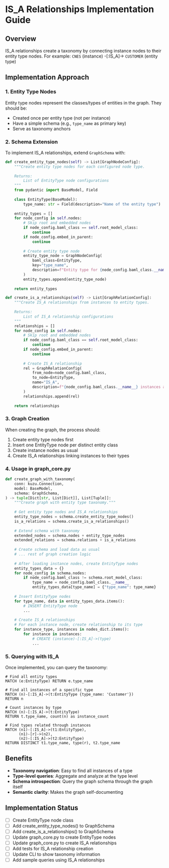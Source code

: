# IS_A Relationships Implementation Guide

## Overview
IS_A relationships create a taxonomy by connecting instance nodes to their entity type nodes.
For example: `CNES` (instance) -[:IS_A]-> `CUSTOMER` (entity type)

## Implementation Approach

### 1. Entity Type Nodes
Entity type nodes represent the classes/types of entities in the graph. They should be:
- Created once per entity type (not per instance)
- Have a simple schema (e.g., `type_name` as primary key)
- Serve as taxonomy anchors

### 2. Schema Extension
To implement IS_A relationships, extend `GraphSchema` with:

```python
def create_entity_type_nodes(self) -> List[GraphNodeConfig]:
    """Create entity type nodes for each configured node type.
    
    Returns:
        List of EntityType node configurations
    """
    from pydantic import BaseModel, Field
    
    class EntityType(BaseModel):
        type_name: str = Field(description="Name of the entity type")
    
    entity_types = []
    for node_config in self.nodes:
        # Skip root and embedded nodes
        if node_config.baml_class == self.root_model_class:
            continue
        if node_config.embed_in_parent:
            continue
            
        # Create entity type node
        entity_type_node = GraphNodeConfig(
            baml_class=EntityType,
            key="type_name",
            description=f"Entity type for {node_config.baml_class.__name__}",
        )
        entity_types.append(entity_type_node)
    
    return entity_types

def create_is_a_relationships(self) -> List[GraphRelationConfig]:
    """Create IS_A relationships from instances to entity types.
    
    Returns:
        List of IS_A relationship configurations
    """
    relationships = []
    for node_config in self.nodes:
        # Skip root and embedded nodes
        if node_config.baml_class == self.root_model_class:
            continue
        if node_config.embed_in_parent:
            continue
            
        # Create IS_A relationship
        rel = GraphRelationConfig(
            from_node=node_config.baml_class,
            to_node=EntityType,
            name="IS_A",
            description=f"{node_config.baml_class.__name__} instances are of this type",
        )
        relationships.append(rel)
    
    return relationships
```

### 3. Graph Creation
When creating the graph, the process should:

1. Create entity type nodes first
2. Insert one EntityType node per distinct entity class
3. Create instance nodes as usual
4. Create IS_A relationships linking instances to their types

### 4. Usage in graph_core.py

```python
def create_graph_with_taxonomy(
    conn: kuzu.Connection,
    model: BaseModel,
    schema: GraphSchema,
) -> tuple[Dict[str, List[Dict]], List[Tuple]]:
    """Create graph with entity type taxonomy."""
    
    # Get entity type nodes and IS_A relationships
    entity_type_nodes = schema.create_entity_type_nodes()
    is_a_relations = schema.create_is_a_relationships()
    
    # Extend schema with taxonomy
    extended_nodes = schema.nodes + entity_type_nodes
    extended_relations = schema.relations + is_a_relations
    
    # Create schema and load data as usual
    # ... rest of graph creation logic
    
    # After loading instance nodes, create EntityType nodes
    entity_types_data = {}
    for node_config in schema.nodes:
        if node_config.baml_class != schema.root_model_class:
            type_name = node_config.baml_class.__name__
            entity_types_data[type_name] = {"type_name": type_name}
    
    # Insert EntityType nodes
    for type_name, data in entity_types_data.items():
        # INSERT EntityType node
        ...
    
    # Create IS_A relationships
    # For each instance node, create relationship to its type
    for instance_type, instances in nodes_dict.items():
        for instance in instances:
            # CREATE (instance)-[:IS_A]->(type)
            ...
```

### 5. Querying with IS_A

Once implemented, you can query the taxonomy:

```cypher
# Find all entity types
MATCH (e:EntityType) RETURN e.type_name

# Find all instances of a specific type
MATCH (n)-[:IS_A]->(t:EntityType {type_name: 'Customer'})
RETURN n

# Count instances by type
MATCH (n)-[:IS_A]->(t:EntityType)
RETURN t.type_name, count(n) as instance_count

# Find types related through instances
MATCH (n1)-[:IS_A]->(t1:EntityType),
      (n1)-[r]->(n2),
      (n2)-[:IS_A]->(t2:EntityType)
RETURN DISTINCT t1.type_name, type(r), t2.type_name
```

## Benefits
- **Taxonomy navigation**: Easy to find all instances of a type
- **Type-level queries**: Aggregate and analyze at the type level
- **Schema introspection**: Query the graph schema through the graph itself
- **Semantic clarity**: Makes the graph self-documenting

## Implementation Status
- [ ] Create EntityType node class
- [ ] Add create_entity_type_nodes() to GraphSchema
- [ ] Add create_is_a_relationships() to GraphSchema
- [ ] Update graph_core.py to create EntityType nodes
- [ ] Update graph_core.py to create IS_A relationships
- [ ] Add tests for IS_A relationship creation
- [ ] Update CLI to show taxonomy information
- [ ] Add sample queries using IS_A relationships
